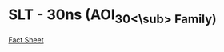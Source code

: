 # SLT - 30ns (AOI<sub>30<\sub> Family) 
[Fact Sheet](http://www.bitsavers.org/pdf/ibm/logic/2-6201-H1_SLT_SLD_Module_Data_Dec1969.pdf#page=28)

